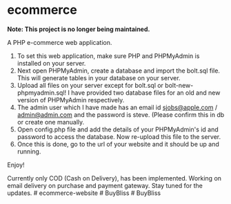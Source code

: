 ecommerce
=========

**Note: This project is no longer being maintained.**

A PHP e-commerce web application.

1. To set this web application, make sure PHP and PHPMyAdmin is installed on your server.
2. Next open PHPMyAdmin, create a database and import the bolt.sql file. This will generate tables in your database on your server.
3. Upload all files on your server except for bolt.sql or bolt-new-phpmyadmin.sql! I have provided two database files for an old and new version of PHPMyAdmin respectively.
4. The admin user which I have made has an email id sjobs@apple.com / admin@admin.com and the password is steve. (Please confirm this in db or create one manually.
5. Open config.php file and add the details of your PHPMyAdmin's id and password to access the database. Now re-upload this file to the server.
6. Once this is done, go to the url of your website and it should be up and running.

Enjoy!

Currently only COD (Cash on Delivery), has been implemented. Working on email delivery on purchase and payment gateway. Stay tuned for the updates.
#   e c o m m e r c e - w e b s i t e  
 #   B u y B l i s s  
 #   B u y B l i s s  
 